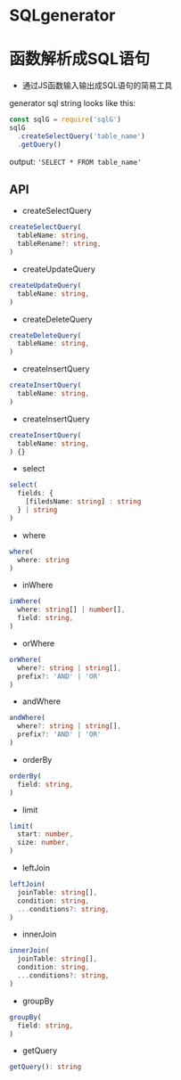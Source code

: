 # SQLgenerator
# 函数解析成SQL语句

- 通过JS函数输入输出成SQL语句的简易工具

generator sql string looks like this:
```javascript
const sqlG = require('sqlG')
sqlG
  .createSelectQuery('table_name')
  .getQuery()
```

output: ```'SELECT * FROM table_name'```

## API

- createSelectQuery
```typescript
createSelectQuery(
  tableName: string,
  tableRename?: string,
)
```
- createUpdateQuery
```typescript
createUpdateQuery(
  tableName: string,
)
```
- createDeleteQuery
```typescript
createDeleteQuery(
  tableName: string,
)
```
- createInsertQuery
```typescript
createInsertQuery(
  tableName: string,
)
```
- createInsertQuery
```typescript
createInsertQuery(
  tableName: string,
) {}
```
- select
```typescript
select(
  fields: {
    [filedsName: string] : string  
  } | string
)
```
- where
```typescript
where(
  where: string
)
```
- inWhere
```typescript
inWhere(
  where: string[] | number[],
  field: string, 
)
```
- orWhere
```typescript
orWhere(
  where?: string | string[],
  prefix?: 'AND' | 'OR' 
)
```
- andWhere
```typescript
andWhere(
  where?: string | string[],
  prefix?: 'AND' | 'OR' 
)
```
- orderBy
```typescript
orderBy(
  field: string,
)
```
- limit
```typescript
limit(
  start: number,
  size: number,
)
```
- leftJoin
```typescript
leftJoin(
  joinTable: string[],
  condition: string, 
  ...conditions?: string,
)
```
- innerJoin
```typescript
innerJoin(
  joinTable: string[],
  condition: string, 
  ...conditions?: string,
)
```
- groupBy
```typescript
groupBy(
  field: string,
)
```
- getQuery
```typescript
getQuery(): string
```
